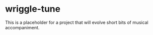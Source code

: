 # wriggle-tune

This is a placeholder for a project that will evolve short bits of musical accompaniment.
